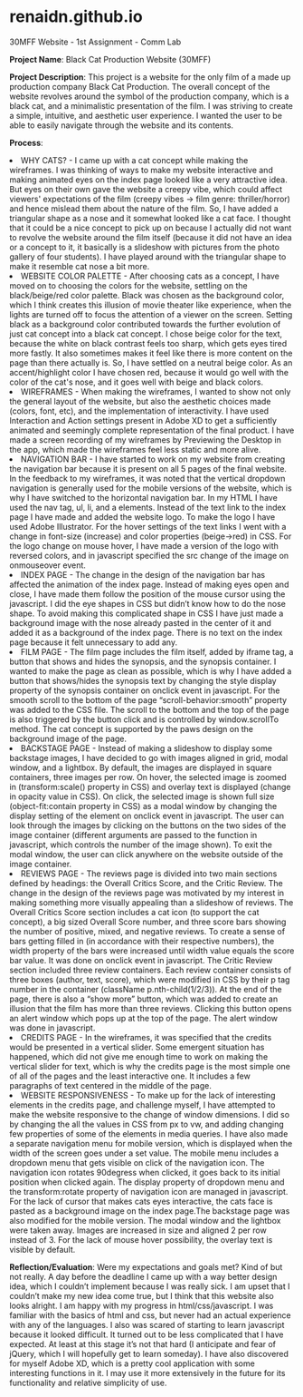 # renaidn.github.io

30MFF Website - 1st Assignment - Comm Lab

**Project Name**: Black Cat Production Website (30MFF)

**Project Description**: This project is a website for the only film of a made up production company Black Cat Production. The overall concept of the website revolves around the symbol of the production company, which is a black cat, and a minimalistic presentation of the film. I was striving to create a simple, intuitive, and aesthetic user experience. I wanted the user to be able to easily navigate through the website and its contents.

**Process**: 

<li>WHY CATS? - I came up with a cat concept while making the wireframes. I was thinking of ways to make my website interactive and making animated eyes on the index page looked like a very attractive idea. But eyes on their own gave the website a creepy vibe, which could affect viewers' expectations of the film (creepy vibes -> film genre: thriller/horror) and hence mislead them about the nature of the film. So, I have added a triangular shape as a nose and it somewhat looked like a cat face. I thought that it could be a nice concept to pick up on because I actually did not want to revolve the website around the film itself (because it did not have an idea or a concept to it, it basically is a slideshow with pictures from the photo gallery of four students). I have played around with the triangular shape to make it resemble cat nose a bit more.</li>
<li>WEBSITE COLOR PALETTE - After choosing cats as a concept, I have moved on to choosing the colors for the website, settling on the black/beige/red color palette. Black was chosen as the background color, which I think creates this illusion of movie theater like experience, when the lights are turned off to focus the attention of a viewer on the screen. Setting black as a background color contributed towards the further evolution of just cat concept into a black cat concept. I chose beige color for the text, because the white on black contrast feels too sharp, which gets eyes tired more fastly. It also sometimes makes it feel like there is more content on the page than there actually is. So, I have settled on a neutral beige color. As an accent/highlight color I have chosen red, because it would go well with the color of the cat's nose, and it goes well with beige and black colors.</li>
<li>WIREFRAMES - When making the wireframes, I wanted to show not only the general layout of the website, but also the aesthetic choices made (colors, font, etc), and the implementation of interactivity. I have used Interaction and Action settings present in Adobe XD to get a sufficiently animated and seemingly complete representation of the final product. I have made a screen recording of my wireframes by Previewing the Desktop in the app, which made the wireframes feel less static and more alive.</li>
<li>NAVIGATION BAR - I have started to work on my website from creating the navigation bar because it is present on all 5 pages of the final website. In the feedback to my wireframes, it was noted that the vertical dropdown navigation is generally used for the mobile versions of the website, which is why I have switched to the horizontal navigation bar. In my HTML I have used the nav tag, ul, li, and a elements. Instead of the text link to the index page I have made and added the website logo. To make the logo I have used Adobe Illustrator. For the hover settings of the text links I went with a change in font-size (increase) and color properties (beige->red) in CSS. For the logo change on mouse hover, I have made a version of the logo with reversed colors, and in javascript specified the src change of the image on onmouseover event.</li>
<li>INDEX PAGE - The change in the design of the navigation bar has affected the animation of the index page. Instead of making eyes open and close, I have made them follow the position of the mouse cursor using the javascript. I did the eye shapes in CSS but didn’t know how to do the nose shape. To avoid making this complicated shape in CSS I have just made a background image with the nose already pasted in the center of it and added it as a background of the index page. There is no text on the index page because it felt unnecessary to add any.</li>
<li>FILM PAGE - The film page includes the film itself, added by iframe tag, a button that shows and hides the synopsis, and the synopsis container. I wanted to make the page as clean as possible, which is why I have added a button that shows/hides the synopsis text by changing the style display property of the synopsis container on onclick event in javascript. For the smooth scroll to the bottom of the page “scroll-behavior:smooth” property was added to the CSS file. The scroll to the bottom and the top of the page is also triggered by the button click and is controlled by window.scrollTo method. The cat concept is supported by the paws design on the background image of the page.</li>
<li>BACKSTAGE PAGE - Instead of making a slideshow to display some backstage images, I have decided to go with images aligned in grid, modal window, and a lightbox. By default, the images are displayed in square containers, three images per row. On hover, the selected image is zoomed in (transform:scale() property in CSS) and overlay text is displayed (change in opacity value in CSS). On click, the selected image is shown full size (object-fit:contain property in CSS) as a modal window by changing the display setting of the element on onclick event in javascript. The user can look through the images by clicking on the buttons on the two sides of the image container (different arguments are passed to the function in javascript, which controls the number of the image shown). To exit the modal window, the user can click anywhere on the website outside of the image container.</li>
<li>REVIEWS PAGE - The reviews page is divided into two main sections defined by headings: the Overall Critics Score, and the Critic Review. The change in the design of the reviews page was motivated by my interest in making something more visually appealing than a slideshow of reviews. The Overall Critics Score section includes a cat icon (to support the cat concept), a big sized Overall Score number, and three score bars showing the number of positive, mixed, and negative reviews. To create a sense of bars getting filled in (in accordance with their respective numbers), the width property of the bars were increased until width value equals the score bar value. It was done on onclick event in javascript. The Critic Review section included three review containers. Each review container consists of three boxes (author, text, score), which were modified in CSS by their p tag number in the container (className p.nth-child(1/2/3)). At the end of the page, there is also a “show more” button, which was added to create an illusion that the film has more than three reviews. Clicking this button opens an alert window which pops up at the top of the page. The alert window was done in javascript.</li>
<li>CREDITS PAGE - In the wireframes, it was specified that the credits would be presented in a vertical slider. Some emergent situation has happened, which did not give me enough time to work on making the vertical slider for text, which is why the credits page is the most simple one of all of the pages and the least interactive one. It includes a few paragraphs of text centered in the middle of the page.</li>
<li>WEBSITE RESPONSIVENESS - To make up for the lack of interesting elements in the credits page, and challenge myself, I have attempted to make the website responsive to the change of window dimensions. I did so by changing the all the values in CSS from px to vw, and adding changing few properties of some of the elements in media queries. I have also made a separate navigation menu for mobile version, which is displayed when the width of the screen goes under a set value. The mobile menu includes a dropdown menu that gets visible on click of the navigation icon. The navigation icon rotates 90degress when clicked, it goes back to its initial position when clicked again. The display property of dropdown menu and the transform:rotate property of navigation icon are managed in javascript. For the lack of cursor that makes cats eyes interactive, the cats face is pasted as a background image on the index page.The backstage page was also modified for the mobile version. The modal window and the lightbox were taken away. Images are increased in size and aligned 2 per row instead of 3. For the lack of mouse hover possibility, the overlay text is visible by default.</li>


**Reflection/Evaluation**: Were my expectations and goals met? Kind of but not really. A day before the deadline I came up with a way better design idea, which I couldn’t implement because I was really sick. I am upset that I couldn’t make my new idea come true, but I think that this website also looks alright. I am happy with my progress in html/css/javascript. I was familiar with the basics of html and css, but never had an actual experience with any of the languages. I also was scared of starting to learn javascript because it looked difficult. It turned out to be less complicated that I have expected. At least at this stage it’s not that hard (I anticipate and fear of jQuery, which I will hopefully get to learn someday). I have also discovered for myself Adobe XD, which is a pretty cool application with some interesting functions in it. I may use it more extensively in the future for its functionality and relative simplicity of use.

